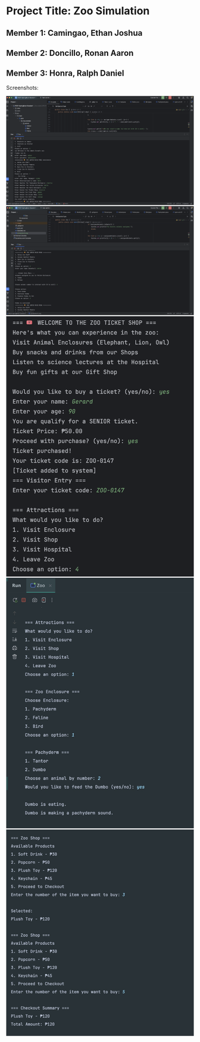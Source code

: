 # Project Title: Zoo Simulation
## Member 1: Camingao, Ethan Joshua
## Member 2: Doncillo, Ronan Aaron
## Member 3: Honra, Ralph Daniel

Screenshots:

<img src="https://github.com/ethan-josh/FECP-SpringBoot-Session1/blob/main/screenshot1.png"/>
<img src="https://github.com/ethan-josh/FECP-SpringBoot-Session1/blob/main/screenshot2.png"/>
<img src="https://github.com/ethan-josh/FECP-SpringBoot-Session1/blob/main/screenshot3.png"/>
<img src="https://github.com/ethan-josh/FECP-SpringBoot-Session1/blob/main/screenshot4.jpeg"/>
<img src="https://github.com/ethan-josh/FECP-SpringBoot-Session1/blob/main/screenshot5.jpeg"/>
